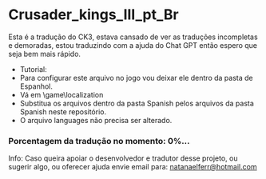 # Crusader_kings_III_pt_Br
Esta é a tradução do CK3, estava cansado de ver as traduções incompletas e demoradas, estou traduzindo com a ajuda do Chat GPT então espero que seja bem mais rápido. 

- Tutorial:
- Para configurar este arquivo no jogo vou deixar ele dentro da pasta de Espanhol.
- Vá em \game\localization
- Substitua os arquivos dentro da pasta Spanish pelos arquivos da pasta Spanish neste repositório.
- O arquivo languages não precisa ser alterado.

### Porcentagem da tradução no momento: 0%...

Info: Caso queira apoiar o desenvolvedor e tradutor desse projeto, ou sugerir algo, ou oferecer ajuda envie email para: natanaelferr@hotmail.com

